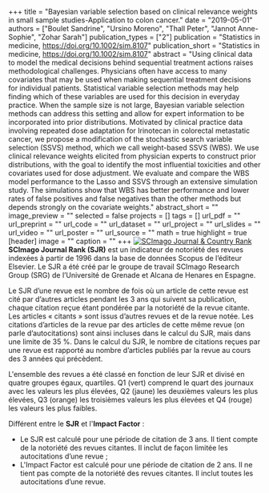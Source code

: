+++
title = "Bayesian variable selection based on clinical relevance weights in small sample studies-Application to colon cancer."
date = "2019-05-01"
authors = ["Boulet Sandrine", "Ursino Moreno", "Thall Peter", "Jannot Anne-Sophie", "Zohar Sarah"]
publication_types = ["2"]
publication = "Statistics in medicine, https://doi.org/10.1002/sim.8107"
publication_short = "Statistics in medicine, https://doi.org/10.1002/sim.8107"
abstract = "Using clinical data to model the medical decisions behind sequential treatment actions raises methodological challenges. Physicians often have access to many covariates that may be used when making sequential treatment decisions for individual patients. Statistical variable selection methods may help finding which of these variables are used for this decision in everyday practice. When the sample size is not large, Bayesian variable selection methods can address this setting and allow for expert information to be incorporated into prior distributions. Motivated by clinical practice data involving repeated dose adaptation for Irinotecan in colorectal metastatic cancer, we propose a modification of the stochastic search variable selection (SSVS) method, which we call weight-based SSVS (WBS). We use clinical relevance weights elicited from physician experts to construct prior distributions, with the goal to identify the most influential toxicities and other covariates used for dose adjustment. We evaluate and compare the WBS model performance to the Lasso and SSVS through an extensive simulation study. The simulations show that WBS has better performance and lower rates of false positives and false negatives than the other methods but depends strongly on the covariate weights."
abstract_short = ""
image_preview = ""
selected = false
projects = []
tags = []
url_pdf = ""
url_preprint = ""
url_code = ""
url_dataset = ""
url_project = ""
url_slides = ""
url_video = ""
url_poster = ""
url_source = ""
math = true
highlight = true
[header]
image = ""
caption = ""
+++
<a href="https://www.scimagojr.com/journalsearch.php?q=20086&amp;tip=sid&amp;exact=no" title="SCImago Journal &amp; Country Rank"><img border="0" src="https://www.scimagojr.com/journal_img.php?id=20086" alt="SCImago Journal &amp; Country Rank"  /></a>
**SCImago Journal Rank (SJR)** est un indicateur de notoriété des revues indexées à partir de 1996 dans la base de données Scopus de l’éditeur Elsevier. Le SJR a été créé par le groupe de travail SCImago Research Group (SRG) de l’Université de Grenade et Alcana de Henares en Espagne.  
  
Le SJR d’une revue est le nombre de fois où un article de cette revue est cité par d’autres articles pendant les 3 ans qui suivent sa publication, chaque citation reçue étant pondérée par la notoriété de la revue citante. Les articles « citants » sont issus d’autres revues et de la revue notée. Les citations d’articles de la revue par des articles de cette même revue (on parle d’autocitations) sont ainsi incluses dans le calcul du SJR, mais dans une limite de 35 %. Dans le calcul du SJR, le nombre de citations reçues par une revue est rapporté au nombre d’articles publiés par la revue au cours des 3 années qui précèdent.  
  
L'ensemble des revues a été classé en fonction de leur SJR et divisé en quatre groupes égaux, quartiles. Q1 (vert) comprend le quart des journaux avec les valeurs les plus élevées, Q2 (jaune) les deuxièmes valeurs les plus élevées, Q3 (orange) les troisièmes valeurs les plus élevées et Q4 (rouge) les valeurs les plus faibles.  
  
Différent entre le **SJR** et l'**Impact Factor** :  
- Le SJR est calculé pour une période de citation de 3 ans. Il tient compte de la notoriété des revues citantes. Il inclut de façon limitée les autocitations d’une revue ;  
- L'Impact Factor est calculé pour une période de citation de 2 ans. Il ne tient pas compte de la notoriété des revues citantes. Il inclut toutes les autocitations d’une revue.
